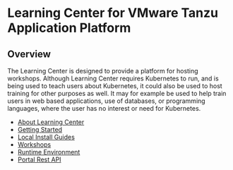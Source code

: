 # Learning Center for VMware Tanzu Application Platform <!-- omit in toc -->

## Overview
The Learning Center is designed to provide a platform for hosting workshops. Although Learning Center requires
Kubernetes to run, and is being used to teach users about Kubernetes, it could also be used to host training for other
purposes as well. It may for example be used to help train users in web based applications, use of databases, or
programming languages, where the user has no interest or need for Kubernetes.

- [About Learning Center](about-learning-center/about.md)
- [Getting Started](getting-started/about.md)
- [Local Install Guides](local-install-guides/about.md)
- [Workshops](workshop-content/about.md)
- [Runtime Environment](runtime-environment/about.md)
- [Portal Rest API](portal-rest-api/about.md)